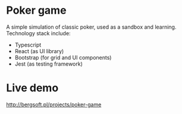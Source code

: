 # Poker game

A simple simulation of classic poker, used as a sandbox and learning. Technology stack include:
* Typescript
* React (as UI library)
* Bootstrap (for grid and UI components)
* Jest (as testing framework)

# Live demo

http://bergsoft.pl/projects/poker-game